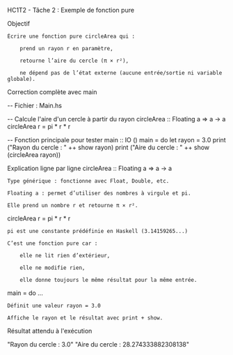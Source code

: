 HC1T2 - Tâche 2 : Exemple de fonction pure

 Objectif

    Écrire une fonction pure circleArea qui :

        prend un rayon r en paramètre,

        retourne l’aire du cercle (π × r²),

        ne dépend pas de l’état externe (aucune entrée/sortie ni variable globale).

 Correction complète avec main

-- Fichier : Main.hs

-- Calcule l'aire d'un cercle à partir du rayon
circleArea :: Floating a => a -> a
circleArea r = pi * r * r

-- Fonction principale pour tester
main :: IO ()
main = do
    let rayon = 3.0
    print ("Rayon du cercle       : " ++ show rayon)
    print ("Aire du cercle        : " ++ show (circleArea rayon))

 Explication ligne par ligne
circleArea :: Floating a => a -> a

    Type générique : fonctionne avec Float, Double, etc.

    Floating a : permet d’utiliser des nombres à virgule et pi.

    Elle prend un nombre r et retourne π × r².

circleArea r = pi * r * r

    pi est une constante prédéfinie en Haskell (3.14159265...)

    C’est une fonction pure car :

        elle ne lit rien d’extérieur,

        elle ne modifie rien,

        elle donne toujours le même résultat pour la même entrée.

main = do ...

    Définit une valeur rayon = 3.0

    Affiche le rayon et le résultat avec print + show.

 Résultat attendu à l'exécution

"Rayon du cercle       : 3.0"
"Aire du cercle        : 28.274333882308138"

